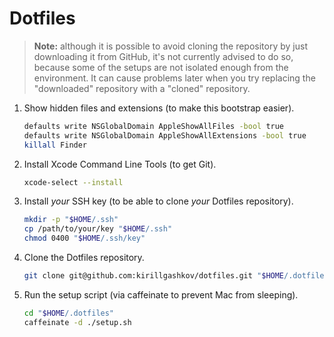 # Dotfiles

> **Note:** although it is possible to avoid cloning the repository by just
> downloading it from GitHub, it's not currently advised to do so, because
> some of the setups are not isolated enough from the environment. It can
> cause problems later when you try replacing the "downloaded" repository
> with a "cloned" repository.

1. Show hidden files and extensions (to make this bootstrap easier).

    ```sh
    defaults write NSGlobalDomain AppleShowAllFiles -bool true
    defaults write NSGlobalDomain AppleShowAllExtensions -bool true
    killall Finder
    ```

2. Install Xcode Command Line Tools (to get Git).

    ```sh
    xcode-select --install
    ```

3. Install *your* SSH key (to be able to clone *your* Dotfiles repository).

    ```sh
    mkdir -p "$HOME/.ssh"
    cp /path/to/your/key "$HOME/.ssh"
    chmod 0400 "$HOME/.ssh/key"
    ```

4. Clone the Dotfiles repository.

    ```sh
    git clone git@github.com:kirillgashkov/dotfiles.git "$HOME/.dotfiles"
    ```

5. Run the setup script (via caffeinate to prevent Mac from sleeping).

    ```sh
    cd "$HOME/.dotfiles"
    caffeinate -d ./setup.sh
    ```
